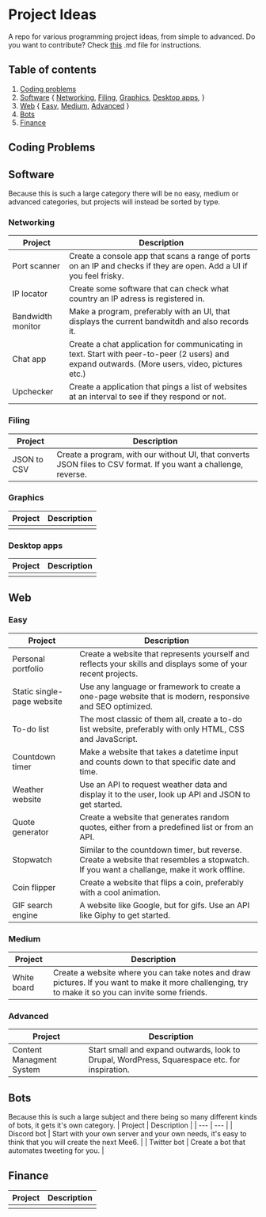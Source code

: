 # Project Ideas
A repo for various programming project ideas, from simple to advanced.
Do you want to contribute? Check [this](https://github.com/elvelive/project-ideas/blob/master/CONTRIBUTION.md) .md file for instructions.

## Table of contents
1. [Coding problems](https://github.com/elvelive/project-ideas#coding-problems)
2. [Software](https://github.com/elvelive/project-ideas#desktop-software)
{
[Networking](https://github.com/elvelive/project-ideas#networking),
[Filing](https://github.com/elvelive/project-ideas#filing),
[Graphics](https://github.com/elvelive/project-ideas#graphics),
[Desktop apps](https://github.com/elvelive/project-ideas#desktop-apps),
}
3. [Web](https://github.com/elvelive/project-ideas#web)
{
[Easy](https://github.com/elvelive/project-ideas#easy),
[Medium](https://github.com/elvelive/project-ideas#medium),
[Advanced](https://github.com/elvelive/project-ideas#advanced)
}
4. [Bots](https://github.com/elvelive/project-ideas#bots)
5. [Finance](https://github.com/elvelive/project-ideas#finance)

## Coding Problems

## Software
Because this is such a large category there will be no easy, medium or advanced categories, but projects will instead be sorted by type.
<br>
### Networking
| Project | Description |
| --- | --- |
| Port scanner | Create a console app that scans a range of ports on an IP and checks if they are open. Add a UI if you feel frisky. |
| IP locator | Create some software that can check what country an IP adress is registered in. |
| Bandwidth monitor | Make a program, preferably with an UI, that displays the current bandwitdh and also records it. |
| Chat app | Create a chat application for communicating in text. Start with peer-to-peer (2 users) and expand outwards. (More users, video, pictures etc.) |
| Upchecker | Create a application that pings a list of websites at an interval to see if they respond or not. |


### Filing
| Project | Description |
| --- | --- |
| JSON to CSV | Create a program, with our without UI, that converts JSON files to CSV format. If you want a challenge, reverse. |

### Graphics
| Project | Description |
| --- | --- |
|  |  |

### Desktop apps
| Project | Description |
| --- | --- |
|  |  |

## Web
### Easy
| Project | Description |
| --- | --- |
| Personal portfolio | Create a website that represents yourself and reflects your skills and displays some of your recent projects. |
| Static single-page website | Use any language or framework to create a one-page website that is modern, responsive and SEO optimized. |
| To-do list | The most classic of them all, create a to-do list website, preferably with only HTML, CSS and JavaScript. |
| Countdown timer | Make a website that takes a datetime input and counts down to that specific date and time. |
| Weather website | Use an API to request weather data and display it to the user, look up API and JSON to get started. |
| Quote generator | Create a website that generates random quotes, either from a predefined list or from an API. |
| Stopwatch | Similar to the countdown timer, but reverse. Create a website that resembles a stopwatch. If you want a challange, make it work offline. |
| Coin flipper | Create a website that flips a coin, preferably with a cool animation. |
| GIF search engine | A website like Google, but for gifs. Use an API like Giphy to get started. |

### Medium
| Project | Description |
| --- | --- |
| White board | Create a website where you can take notes and draw pictures. If you want to make it more challenging, try to make it so you can invite some friends. |

### Advanced
| Project | Description |
| --- | --- |
| Content Managment System | Start small and expand outwards, look to Drupal, WordPress, Squarespace etc. for inspiration. |

## Bots
Because this is such a large subject and there being so many different kinds of bots, it gets it's own category.
| Project | Description |
| --- | --- |
| Discord bot | Start with your own server and your own needs, it's easy to think that you will create the next Mee6. |
| Twitter bot | Create a bot that automates tweeting for you. |

## Finance
| Project | Description |
| --- | --- |
|  |  |
